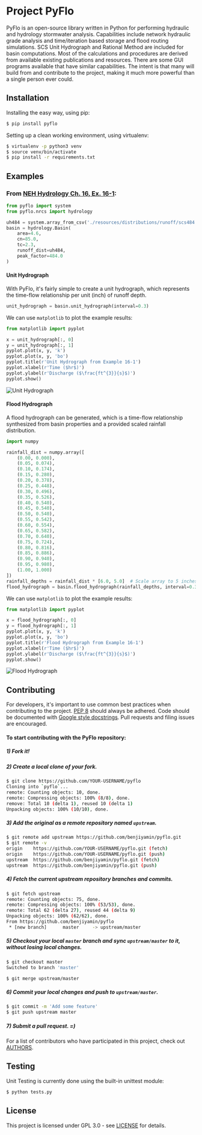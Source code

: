 # Project PyFlo

PyFlo is an open-source library written in Python for performing hydraulic and hydrology stormwater 
analysis. Capabilities include network hydraulic grade analysis and time/iteration based storage and 
flood routing simulations. SCS Unit Hydrograph and Rational Method are included for basin 
computations. Most of the calculations and procedures are derived from available existing 
publications and resources. There are some GUI programs available that have similar capabilities. 
The intent is that many will build from and contribute to the project, making it much more powerful 
than a single person ever could.

## Installation

Installing the easy way, using pip:

```bash
$ pip install pyflo
```

Setting up a clean working environment, using virtualenv:

```bash
$ virtualenv -p python3 venv
$ source venv/bin/activate
$ pip install -r requirements.txt
```

## Examples

### From [NEH Hydrology Ch. 16, Ex. 16-1](http://www.wcc.nrcs.usda.gov/ftpref/wntsc/H&H/NEHhydrology/ch16.pdf#page=15):

```python
from pyflo import system
from pyflo.nrcs import hydrology

uh484 = system.array_from_csv('./resources/distributions/runoff/scs484.csv')
basin = hydrology.Basin(
    area=4.6,
    cn=85.0,
    tc=2.3,
    runoff_dist=uh484,
    peak_factor=484.0
)
```
#### Unit Hydrograph

With PyFlo, it's fairly simple to create a unit hydrograph, which represents the time-flow 
relationship per unit (inch) of runoff depth.

```python
unit_hydrograph = basin.unit_hydrograph(interval=0.3)
```

We can use `matplotlib` to plot the example results:

```python
from matplotlib import pyplot

x = unit_hydrograph[:, 0]
y = unit_hydrograph[:, 1]
pyplot.plot(x, y, 'k')
pyplot.plot(x, y, 'bo')
pyplot.title(r'Unit Hydrograph from Example 16-1')
pyplot.xlabel(r'Time ($hr$)')
pyplot.ylabel(r'Discharge ($\frac{ft^{3}}{s}$)')
pyplot.show()
```

![Unit Hydrograph](docs/img/unit_hydrograph_16-1.png "Unit Hydrograph")

#### Flood Hydrograph

A flood hydrograph can be generated, which is a time-flow relationship synthesized from basin 
properties and a provided scaled rainfall distribution.

```python
import numpy

rainfall_dist = numpy.array([
    (0.00, 0.000),
    (0.05, 0.074),
    (0.10, 0.174),
    (0.15, 0.280),
    (0.20, 0.378),
    (0.25, 0.448),
    (0.30, 0.496),
    (0.35, 0.526),
    (0.40, 0.540),
    (0.45, 0.540),
    (0.50, 0.540),
    (0.55, 0.542),
    (0.60, 0.554),
    (0.65, 0.582),
    (0.70, 0.640),
    (0.75, 0.724),
    (0.80, 0.816),
    (0.85, 0.886),
    (0.90, 0.940),
    (0.95, 0.980),
    (1.00, 1.000)
])
rainfall_depths = rainfall_dist * [6.0, 5.0]  # Scale array to 5 inches over 6 hours.
flood_hydrograph = basin.flood_hydrograph(rainfall_depths, interval=0.3)
```

We can use `matplotlib` to plot the example results:

```python
from matplotlib import pyplot

x = flood_hydrograph[:, 0]
y = flood_hydrograph[:, 1]
pyplot.plot(x, y, 'k')
pyplot.plot(x, y, 'bo')
pyplot.title(r'Flood Hydrograph from Example 16-1')
pyplot.xlabel(r'Time ($hr$)')
pyplot.ylabel(r'Discharge ($\frac{ft^{3}}{s}$)')
pyplot.show()
```

![Flood Hydrograph](docs/img/flood_hydrograph_16-1.png "Flood Hydrograph")

## Contributing

For developers, it's important to use common best practices when contributing to the project.
[PEP 8](https://www.python.org/dev/peps/pep-0008/) should always be adhered. Code should be
documented with [Google style docstrings](http://sphinxcontrib-napoleon.readthedocs.io/en/latest/example_google.html).
Pull requests and filing issues are encouraged.

#### To start contributing with the PyFlo repository:

##### 1) Fork it!

##### 2) Create a local clone of your fork.

```bash
$ git clone https://github.com/YOUR-USERNAME/pyflo
Cloning into `pyflo`...
remote: Counting objects: 10, done.
remote: Compressing objects: 100% (8/8), done.
remove: Total 10 (delta 1), reused 10 (delta 1)
Unpacking objects: 100% (10/10), done.
```

##### 3) Add the original as a remote repository named `upstream`.

```bash
$ git remote add upstream https://github.com/benjiyamin/pyflo.git
$ git remote -v
origin    https://github.com/YOUR-USERNAME/pyflo.git (fetch)
origin    https://github.com/YOUR-USERNAME/pyflo.git (push)
upstream  https://github.com/benjiyamin/pyflo.git (fetch)
upstream  https://github.com/benjiyamin/pyflo.git (push)
```

##### 4) Fetch the current upstream repository branches and commits.

```bash
$ git fetch upstream
remote: Counting objects: 75, done.
remote: Compressing objects: 100% (53/53), done.
remote: Total 62 (delta 27), reused 44 (delta 9)
Unpacking objects: 100% (62/62), done.
From https://github.com/benjiyamin/pyflo
 * [new branch]      master     -> upstream/master
```

##### 5) Checkout your local `master` branch and sync `upstream/master` to it, without losing local changes.

```bash
$ git checkout master
Switched to branch 'master'

$ git merge upstream/master
```

##### 6) Commit your local changes and push to `upstream/master`.

```bash
$ git commit -m 'Add some feature'
$ git push upstream master
```

##### 7) Submit a pull request. =)

For a list of contributors who have participated in this project, check out [AUTHORS](AUTHORS.md).

## Testing

Unit Testing is currently done using the built-in unittest module:

```bash
$ python tests.py
```

## License

This project is licensed under GPL 3.0 - see [LICENSE](LICENSE.md) for details.
